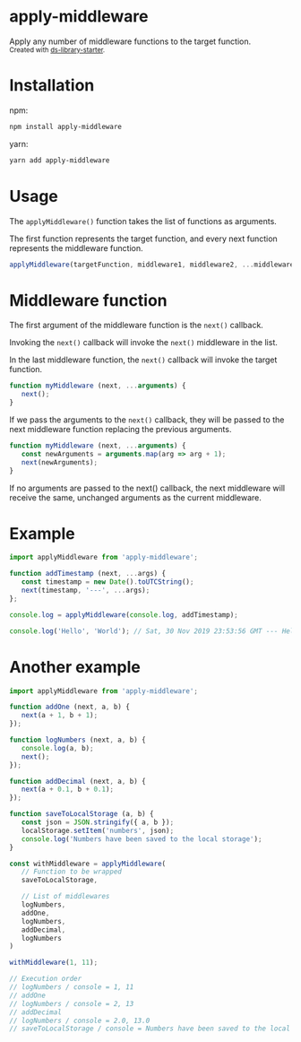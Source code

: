 # apply-middleware
Apply any number of middleware functions to the target function.
<br><sup>Created with [ds-library-starter](https://github.com/DejanSandic/ds-library-starter).</sup>

# Installation
npm:
```bash
npm install apply-middleware
```

yarn:
```bash
yarn add apply-middleware
```

# Usage
The `applyMiddleware()` function takes the list of functions as arguments.

The first function represents the target function, and every next function represents the middleware function.

```js
applyMiddleware(targetFunction, middleware1, middleware2, ...middlewares);
```

# Middleware function
The first argument of the middleware function is the `next()` callback.

Invoking the `next()` callback will invoke the `next()` middleware in the list.

In the last middleware function, the `next()` callback will invoke the target function.

```js
function myMiddleware (next, ...arguments) {
   next();
}
```

If we pass the arguments to the `next()` callback, they will be passed to the next middleware function replacing the previous arguments.

```js
function myMiddleware (next, ...arguments) {
   const newArguments = arguments.map(arg => arg + 1);
   next(newArguments);
}
```

If no arguments are passed to the next() callback, the next middleware will receive the same, unchanged arguments as the current middleware.

# Example
```js
import applyMiddleware from 'apply-middleware';

function addTimestamp (next, ...args) {
   const timestamp = new Date().toUTCString();
   next(timestamp, '---', ...args);
};

console.log = applyMiddleware(console.log, addTimestamp);

console.log('Hello', 'World'); // Sat, 30 Nov 2019 23:53:56 GMT --- Hello World

```

# Another example
```js
import applyMiddleware from 'apply-middleware';

function addOne (next, a, b) {
   next(a + 1, b + 1);
});

function logNumbers (next, a, b) {
   console.log(a, b);
   next();
});

function addDecimal (next, a, b) {
   next(a + 0.1, b + 0.1);
});

function saveToLocalStorage (a, b) {
   const json = JSON.stringify({ a, b });
   localStorage.setItem('numbers', json);
   console.log('Numbers have been saved to the local storage');
}

const withMiddleware = applyMiddleware(
   // Function to be wrapped
   saveToLocalStorage,

   // List of middlewares
   logNumbers,
   addOne,
   logNumbers,
   addDecimal,
   logNumbers
)

withMiddleware(1, 11);

// Execution order 
// logNumbers / console = 1, 11
// addOne
// logNumbers / console = 2, 13
// addDecimal
// logNumbers / console = 2.0, 13.0
// saveToLocalStorage / console = Numbers have been saved to the local storage
```

